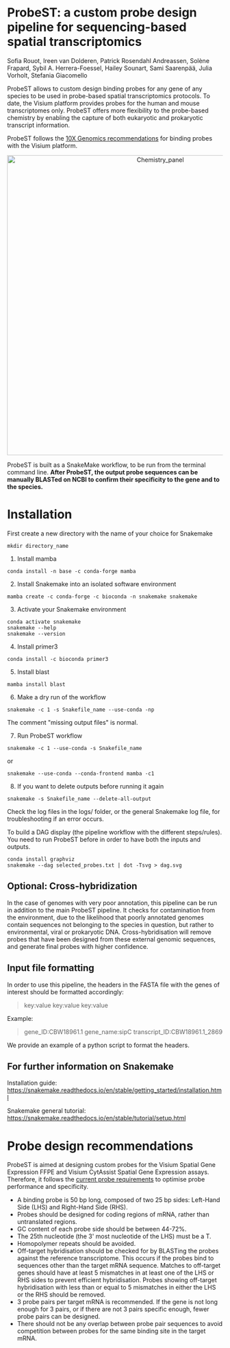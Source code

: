 # ProbeST: a custom probe design pipeline for sequencing-based spatial transcriptomics 

Sofia Rouot, Ireen van Dolderen, Patrick Rosendahl Andreassen, Solène Frapard,  Sybil A. Herrera-Foessel, Hailey Sounart, Sami Saarenpää, Julia Vorholt, Stefania Giacomello

ProbeST allows to custom design binding probes for any gene of any species to be used in probe-based spatial transcriptomics protocols. To date, the Visium platform provides probes for the human and mouse transcriptomes only. ProbeST offers more flexibility to the probe-based chemistry by enabling the capture of both eukaryotic and prokaryotic transcript information.

ProbeST follows the [10X Genomics recommendations](https://www.10xgenomics.com/support/spatial-gene-expression-ffpe/documentation/workflows/ffpe-v-1/steps/experimental-design-and-planning/custom-probe-design-for-visium-spatial-gene-expression-and-chromium-single-cell-gene-expression-flex) for binding probes with the Visium platform.

<p align="center">
  <img width="700" alt="Chemistry_panel" src="https://github.com/user-attachments/assets/56b4686d-269a-4add-855c-b57d4f4e0861" />
</p>


ProbeST is built as a SnakeMake workflow, to be run from the terminal command line.
**After ProbeST, the output probe sequences can be manually BLASTed on NCBI to confirm their specificity to the gene and to the species.**

# Installation

First create a new directory with the name of your choice for Snakemake

```
mkdir directory_name
```

1. Install mamba

```
conda install -n base -c conda-forge mamba
```

2. Install Snakemake into an isolated software environment

```
mamba create -c conda-forge -c bioconda -n snakemake snakemake
```

3. Activate your Snakemake environment

```
conda activate snakemake
snakemake --help
snakemake --version
```


4. Install primer3

```
conda install -c bioconda primer3
```

5. Install blast

```
mamba install blast
```

6. Make a dry run of the workflow

```
snakemake -c 1 -s Snakefile_name --use-conda -np
```

The comment "missing output files" is normal. 


7. Run ProbeST workflow

```
snakemake -c 1 --use-conda -s Snakefile_name
```
or
```
snakemake --use-conda --conda-frontend mamba -c1
```

8. If you want to delete outputs before running it again

```
snakemake -s Snakefile_name --delete-all-output
```

Check the log files in the logs/ folder, or the general Snakemake log file, for troubleshooting if an error occurs.


To build a DAG display (the pipeline workflow with the different steps/rules). You need to run ProbeST before in order to have both the inputs and outputs.

```
conda install graphviz
snakemake --dag selected_probes.txt | dot -Tsvg > dag.svg
```

## Optional: Cross-hybridization
In the case of genomes with very poor annotation, this pipeline can be run in addition to the main ProbeST pipeline. It checks for contamination from the environment, due to the likelihood that poorly annotated genomes contain sequences not belonging to the species in question, but rather to environmental, viral or prokaryotic DNA. Cross-hybridisation will remove probes that have been designed from these external genomic sequences, and generate final probes with higher confidence. 

## Input file formatting
In order to use this pipeline, the headers in the FASTA file with the genes of interest should be formatted accordingly: 

>key:value key:value key:value

Example:
>gene_ID:CBW18961.1 gene_name:sipC transcript_ID:CBW18961.1_2869

We provide an example of a python script to format the headers.


## For further information on Snakemake

Installation guide: https://snakemake.readthedocs.io/en/stable/getting_started/installation.html

Snakemake general tutorial: https://snakemake.readthedocs.io/en/stable/tutorial/setup.html



# Probe design recommendations
ProbeST is aimed at designing custom probes for the Visium Spatial Gene Expression FFPE and Visium CytAssist Spatial Gene Expression assays.
Therefore, it follows the [current probe requirements](https://www.10xgenomics.com/support/spatial-gene-expression-ffpe/documentation/workflows/ffpe-v-1/steps/experimental-design-and-planning/custom-probe-design-for-visium-spatial-gene-expression-and-chromium-single-cell-gene-expression-flex) to optimise probe performance and specificity.
- A binding probe is 50 bp long, composed of two 25 bp sides: Left-Hand Side (LHS) and Right-Hand Side (RHS).
- Probes should be designed for coding regions of mRNA, rather than untranslated regions.
- GC content of each probe side should be between 44-72%.
- The 25th nucleotide (the 3' most nucleotide of the LHS) must be a T.
- Homopolymer repeats should be avoided.
- Off-target hybridisation should be checked for by BLASTing the probes against the reference transcriptome. This occurs if the probes bind to sequences other than the target mRNA sequence. Matches to off-target genes should have at least 5 mismatches in at least one of the LHS or RHS sides to prevent efficient hybridisation. Probes showing off-target hybridisation with less than or equal to 5 mismatches in either the LHS or the RHS should be removed.
- 3 probe pairs per target mRNA is recommended. If the gene is not long enough for 3 pairs, or if there are not 3 pairs specific enough, fewer probe pairs can be designed.
- There should not be any overlap between probe pair sequences to avoid competition between probes for the same binding site in the target mRNA.

  
